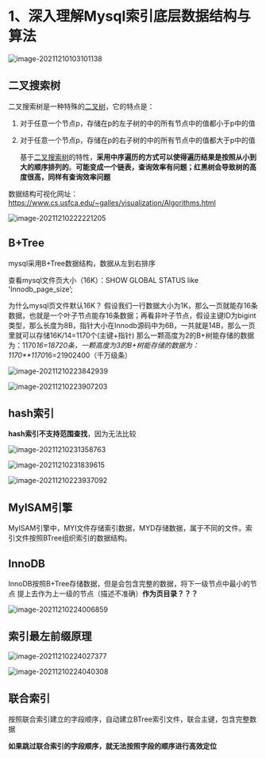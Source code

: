# 1、深入理解Mysql索引底层数据结构与算法

![image-20211210103101138](https://learnone.oss-cn-beijing.aliyuncs.com/pic/202311061745045.png)

##  二叉搜索树

 二叉搜索树是一种特殊的[二叉树](https://so.csdn.net/so/search?from=pc_blog_highlight&q=二叉树)，它的特点是：

1. 对于任意一个节点p，存储在p的左子树的中的所有节点中的值都小于p中的值

2. 对于任意一个节点p，存储在p的右子树的中的所有节点中的值都大于p中的值

   基于[二叉搜索树](https://so.csdn.net/so/search?from=pc_blog_highlight&q=二叉搜索树)的特性，**采用中序遍历的方式可以使得遍历结果是按照从小到大的顺序排列的**。**可能变成一个链表，查询效率有问题；红黑树会导致树的高度很高，同样有查询效率问题**

数据结构可视化网址：https://www.cs.usfca.edu/~galles/visualization/Algorithms.html

![image-20211210222221205](https://learnone.oss-cn-beijing.aliyuncs.com/pic/202311061745137.png)

## B+Tree

mysql采用B+Tree数据结构，数据从左到右排序

查看mysql文件页大小（16K）：SHOW GLOBAL STATUS like 'Innodb_page_size’;

为什么mysql页文件默认16K？
假设我们一行数据大小为1K，那么一页就能存16条数据，也就是一个叶子节点能存16条数据；再看非叶子节点，假设主键ID为bigint类型，那么长度为8B，指针大小在Innodb源码中为6B，一共就是14B，那么一页里就可以存储16K/14=1170个(主键+指针)
那么一颗高度为2的B+树能存储的数据为：1170*16=18720条，一颗高度为3的B+树能存储的数据为：1170**1170*16=21902400（千万级条）

![image-20211210223842939](https://learnone.oss-cn-beijing.aliyuncs.com/pic/202311061745259.png)

![image-20211210223907203](https://learnone.oss-cn-beijing.aliyuncs.com/pic/202311061745606.png)

## hash索引

**hash索引不支持范围查找**，因为无法比较

![image-20211210231358763](https://learnone.oss-cn-beijing.aliyuncs.com/pic/202311061745349.png)

![image-20211210231839615](https://learnone.oss-cn-beijing.aliyuncs.com/pic/202311061745002.png)

![image-20211210223937092](https://learnone.oss-cn-beijing.aliyuncs.com/pic/202311061745059.png)

## MyISAM引擎  

MyISAM引擎中，MYI文件存储索引数据，MYD存储数据，属于不同的文件。索引文件按照BTree组织索引的数据结构。

## InnoDB

InnoDB按照B+Tree存储数据，但是会包含完整的数据，将下一级节点中最小的节点 提上去作为上一级的节点（描述不准确）**作为页目录？？？**

![image-20211210224006859](https://learnone.oss-cn-beijing.aliyuncs.com/pic/202311061745337.png)

## 索引最左前缀原理

![image-20211210224027377](https://learnone.oss-cn-beijing.aliyuncs.com/pic/202311061745891.png)

![image-20211210224040308](https://learnone.oss-cn-beijing.aliyuncs.com/pic/202311061745145.png)

## 联合索引

按照联合索引建立的字段顺序，自动建立BTree索引文件，联合主键，包含完整数据

**如果跳过联合索引的字段顺序，就无法按照字段的顺序进行高效定位**